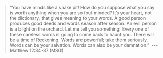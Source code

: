 
> “You have minds like a snake pit! How do you suppose what you say is worth 
anything when you are so foul-minded? It’s your heart, not the 
dictionary, that gives meaning to your words. A good person produces 
good deeds and words season after season. An evil person is a blight on 
the orchard. Let me tell you something: Every one of these careless 
words is going to come back to haunt you. There will be a time of 
Reckoning. Words are powerful; take them seriously. Words can be your 
salvation. Words can also be your damnation.”&nbsp; 
> --- Matthew 12:34-37 (MSG) 